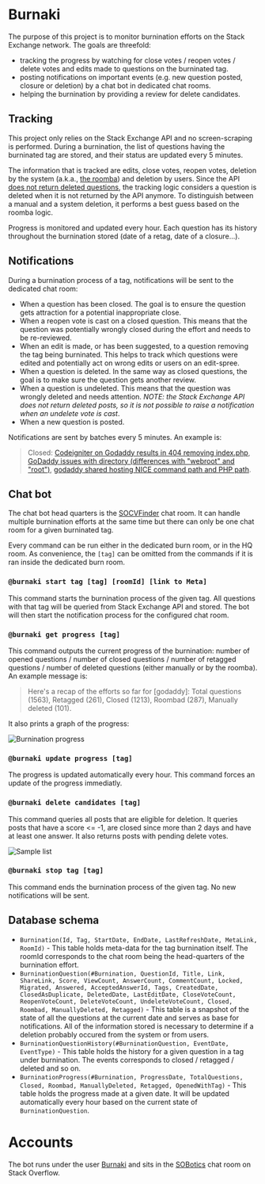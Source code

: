 # Burnaki

The purpose of this project is to monitor burnination efforts on the Stack Exchange network. The goals are threefold:

 - tracking the progress by watching for close votes / reopen votes / delete votes and edits made to questions on the burninated tag.
 - posting notifications on important events (e.g. new question posted, closure or deletion) by a chat bot in dedicated chat rooms.
 - helping the burnination by providing a review for delete candidates.

## Tracking

This project only relies on the Stack Exchange API and no screen-scraping is performed. During a burnination, the list of questions having the burninated tag are stored, and their status are updated every 5 minutes.

The information that is tracked are edits, close votes, reopen votes, deletion by the system (a.k.a., [the roomba](http://stackoverflow.com/help/roomba)) and deletion by users. Since the API [does not return deleted questions](http://stackapps.com/questions/1917/provide-a-way-to-retrieve-questions-and-answers-that-have-been-deleted), the tracking logic considers a question is deleted when it is not returned by the API anymore. To distinguish between a manual and a system deletion, it performs a best guess based on the roomba logic.

Progress is monitored and updated every hour. Each question has its history throughout the burnination stored (date of a retag, date of a closure...).

## Notifications

During a burnination process of a tag, notifications will be sent to the dedicated chat room:

 - When a question has been closed. The goal is to ensure the question gets attraction for a potential inappropriate close.
 - When a reopen vote is cast on a closed question. This means that the question was potentially wrongly closed during the effort and needs to be re-reviewed.
 - When an edit is made, or has been suggested, to a question removing the tag being burninated. This helps to track which questions were edited and potentially act on wrong edits or users on an edit-spree.
 - When a question is deleted. In the same way as closed questions, the goal is to make sure the question gets another review.
 - When a question is undeleted. This means that the question was wrongly deleted and needs attention. _NOTE: the Stack Exchange API does not return deleted posts, so it is not possible to raise a notification when an undelete vote is cast_.
 - When a new question is posted.

Notifications are sent by batches every 5 minutes. An example is:

> Closed: [Codeigniter on Godaddy results in 404 removing index.php](http://stackoverflow.com/q/20163488), [GoDaddy issues with directory (differences with "webroot" and "root")](http://stackoverflow.com/q/20528283), [godaddy shared hosting NICE command path and PHP path](http://stackoverflow.com/q/19869437). 

## Chat bot

The chat bot head quarters is the [SOCVFinder](http://chat.stackoverflow.com/rooms/111347/socvfinder) chat room. It can handle multiple burnination efforts at the same time but there can only be one chat room for a given burninated tag.

Every command can be run either in the dedicated burn room, or in the HQ room. As convenience, the `[tag]` can be omitted from the commands if it is ran inside the dedicated burn room.

### `@burnaki start tag [tag] [roomId] [link to Meta]`

This command starts the burnination process of the given tag. All questions with that tag will be queried from Stack Exchange API and stored. The bot will then start the notification process for the configured chat room.

### `@burnaki get progress [tag]`

This command outputs the current progress of the burnination: number of opened questions / number of closed questions / number of retagged questions / number of deleted questions (either manually or by the roomba). An example message is:

> Here's a recap of the efforts so far for [godaddy]: Total questions (1563), Retagged (261), Closed (1213), Roombad (287), Manually deleted (101).

It also prints a graph of the progress:

![Burnination progress](http://i.stack.imgur.com/O3TPr.png)

### `@burnaki update progress [tag]`

The progress is updated automatically every hour. This command forces an update of the progress immediatly.

### `@burnaki delete candidates [tag]`

This command queries all posts that are eligible for deletion. It queries posts that have a score <= -1, are closed since more than 2 days and have at least one answer. It also returns posts with pending delete votes.

![Sample list](http://i.stack.imgur.com/dUlb8.png)

### `@burnaki stop tag [tag]`

This command ends the burnination process of the given tag. No new notifications will be sent.

## Database schema

 - `Burnination(Id, Tag, StartDate, EndDate, LastRefreshDate, MetaLink, RoomId)` - This table holds meta-data for the tag burnination itself. The roomId corresponds to the chat room being the head-quarters of the burnination effort.
 - `BurninationQuestion(#Burnination, QuestionId, Title, Link, ShareLink, Score, ViewCount, AnswerCount, CommentCount, Locked, Migrated, Answered, AcceptedAnswerId, Tags, CreatedDate, ClosedAsDuplicate, DeletedDate, LastEditDate, CloseVoteCount, ReopenVoteCount, DeleteVoteCount, UndeleteVoteCount, Closed, Roombad, ManuallyDeleted, Retagged)` - This table is a snapshot of the state of all the questions at the current date and serves as base for notifications. All of the information stored is necessary to determine if a deletion probably occured from the system or from users.
 - `BurninationQuestionHistory(#BurninationQuestion, EventDate, EventType)` - This table holds the history for a given question in a tag under burnination. The events corresponds to closed / retagged / deleted and so on.
 - `BurninationProgress(#Burnination, ProgressDate, TotalQuestions, Closed, Roombad, ManuallyDeleted, Retagged, OpenedWithTag)` - This table holds the progress made at a given date. It will be updated automatically every hour based on the current state of `BurninationQuestion`.

# Accounts

The bot runs under the user [Burnaki](http://stackoverflow.com/users/6738757/burnaki) and sits in the [SOBotics](http://chat.stackoverflow.com/rooms/111347/sobotics) chat room on Stack Overflow.